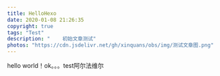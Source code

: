 ```yaml
---
title: HelloHexo
date: 2020-01-08 21:26:35
copyright: true
tags: "Test"
description: "    初始文章测试"
photos: "https://cdn.jsdelivr.net/gh/xinquans/obs/img/测试文章图.png"
---
```

hello world！ok。。。test阿尔法维尔